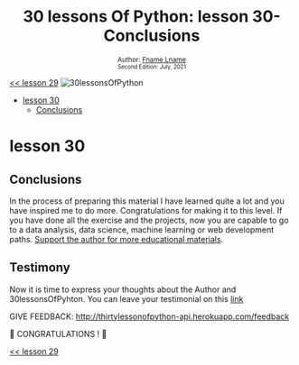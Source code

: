 <div align="center">

  <h1> 30 lessons Of Python: lesson 30- Conclusions</h1>
   

  
<sub>Author:
<a href="https://www.linkedin.com/in/Fname/" target="_blank">Fname Lname</a><br>
<small>Second Edition: July, 2021</small>
</sub>

</div>

[<< lesson 29](../29_lesson_Building_API/29_building_API.md)
![30lessonsOfPython](../images/30lessonsOfPython_banner3@2x.png)

- [lesson 30](#lesson-30)
  - [Conclusions](#conclusions)

# lesson 30


## Conclusions

In the process of preparing this material I  have learned quite a lot and you have inspired me to do more. Congratulations for making it to this level. If you have done all the exercise and the projects, now you are capable to go to  a data analysis, data science, machine learning or web development paths. [Support the author for more educational materials](https://www.paypal.com/paypalme/Fname).

## Testimony
Now it is time to express your thoughts about the Author and 30lessonsOfPyhton. You can leave your testimonial on this [link](https://testimonial-vdzd.onrender.com/)

GIVE FEEDBACK:
http://thirtylessonofpython-api.herokuapp.com/feedback

🎉 CONGRATULATIONS ! 🎉

[<< lesson 29](../29_lesson_Building_API/29_building_API.md)
